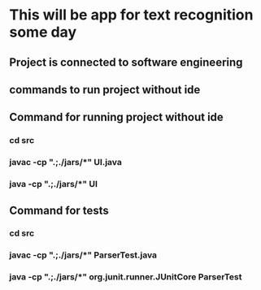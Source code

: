 # This will be app for text recognition some day

## Project is connected to software engineering

## commands to run project without ide

## Command for running project without ide

### cd src
### javac -cp ".;./jars/*" UI.java
### java -cp ".;./jars/*" UI

## Command for tests
### cd src
### javac -cp ".;./jars/*" ParserTest.java
### java -cp ".;./jars/*" org.junit.runner.JUnitCore ParserTest
